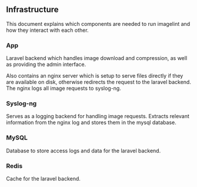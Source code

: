 ## Infrastructure

This document explains which components are needed to run imagelint and how they interact with each other.

### App
Laravel backend which handles image download and compression, as well as providing the admin interface.

Also contains an nginx server which is setup to serve files directly if they are available on disk, otherwise redirects the request to the laravel backend. The nginx logs all image requests to syslog-ng.

### Syslog-ng
Serves as a logging backend for handling image requests. Extracts relevant information from the nginx log and stores them in the mysql database.

### MySQL
Database to store access logs and data for the laravel backend.

### Redis
Cache for the laravel backend.

 